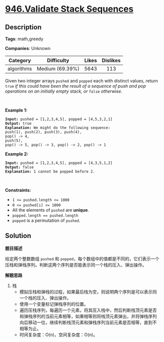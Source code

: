 # [946.Validate Stack Sequences](https://leetcode.com/problems/validate-stack-sequences/description/)

## Description

**Tags**: math,greedy

**Companies**: Unknown

|  Category  |   Difficulty    | Likes | Dislikes |
| :--------: | :-------------: | :---: | :------: |
| algorithms | Medium (69.39%) | 5643  |   113    |

<p>Given two integer arrays <code>pushed</code> and <code>popped</code> each with distinct values, return <code>true</code><em> if this could have been the result of a sequence of push and pop operations on an initially empty stack, or </em><code>false</code><em> otherwise.</em></p>
<p>&nbsp;</p>
<p><strong class="example">Example 1:</strong></p>
<pre><code><strong>Input:</strong> pushed = [1,2,3,4,5], popped = [4,5,3,2,1]
<strong>Output:</strong> true
<strong>Explanation:</strong> We might do the following sequence:
push(1), push(2), push(3), push(4),
pop() -&gt; 4,
push(5),
pop() -&gt; 5, pop() -&gt; 3, pop() -&gt; 2, pop() -&gt; 1</code></pre>
<p><strong class="example">Example 2:</strong></p>
<pre><code><strong>Input:</strong> pushed = [1,2,3,4,5], popped = [4,3,5,1,2]
<strong>Output:</strong> false
<strong>Explanation:</strong> 1 cannot be popped before 2.</code></pre>
<p>&nbsp;</p>
<p><strong>Constraints:</strong></p>
<ul>
  <li><code>1 &lt;= pushed.length &lt;= 1000</code></li>
  <li><code>0 &lt;= pushed[i] &lt;= 1000</code></li>
  <li>All the elements of <code>pushed</code> are <strong>unique</strong>.</li>
  <li><code>popped.length == pushed.length</code></li>
  <li><code>popped</code> is a permutation of <code>pushed</code>.</li>
</ul>

## Solution

**题目描述**

给定两个整数数组 `pushed` 和 `popped`，每个数组中的值都是不同的，它们表示一个压栈和弹栈序列。判断这两个序列是否能表示同一个栈的压入、弹出操作。

**解题思路**

1. 栈
   - 模拟压栈和弹栈的过程，如果最后栈为空，则说明两个序列是可以表示同一个栈的压入、弹出操作。
   - 使用一个变量标记弹栈序列的位置。
   - 遍历压栈序列，每遍历一个元素，将其压入栈中，然后判断栈顶元素是否和弹栈序列的当前元素相等，如果相等则将栈顶元素弹出，并将弹栈序列向后移动一位，继续判断栈顶元素和弹栈序列当前元素是否相等，直到不相等为止。
   - 时间复杂度：O(n)，空间复杂度：O(n)。

